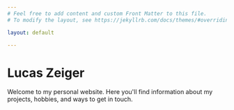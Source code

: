 ```yaml
---
# Feel free to add content and custom Front Matter to this file.
# To modify the layout, see https://jekyllrb.com/docs/themes/#overriding-theme-defaults

layout: default

---
```


<h1>Lucas Zeiger</h1>
<p>Welcome to my personal website. Here you'll find information about my projects, hobbies, and ways to get in touch.</p>

<meta name="description" content="The official website of Lucas Zeiger, featuring projects, blog posts, and contact information.">
<meta name="keywords" content="Lucas Zeiger, personal website, projects, blog, portfolio">
<meta name="author" content="Lucas Zeiger">
<meta name="viewport" content="width=device-width, initial-scale=1.0">
